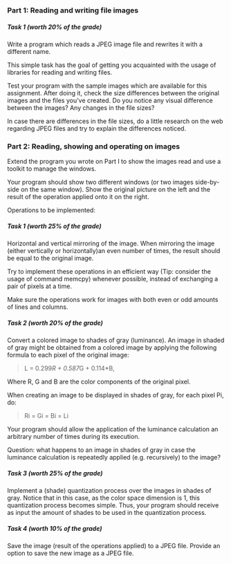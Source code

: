 ### Part 1: Reading and writing file images
##### Task 1 (worth 20% of the grade)
Write a program which reads a JPEG image file and rewrites it with a different name.

This simple task has the goal of getting you acquainted with the usage of libraries for reading and writing files.

Test your program with the sample images which are available for this assignment. After doing it, check the size differences between the original images and the files you've created.
Do you notice any visual difference between the images? Any changes in the file sizes?

In case there are differences in the file sizes, do a little research on the web regarding JPEG files and try to explain the differences noticed.

### Part 2: Reading, showing and operating on images
Extend the program you wrote on Part I to show the images read and use a toolkit to manage the windows.

Your program should show two different windows (or two images side-by-side on the same window).
Show the original picture on the left and the result of the operation applied onto it on the right.

Operations to be implemented:

##### Task 1 (worth 25% of the grade)
Horizontal and vertical mirroring of the image.
When mirroring the image (either vertically or horizontally)an even number of times,
the result should be equal to the original image.

Try to implement these operations in an efficient way (Tip: consider the usage of command memcpy)
 whenever possible, instead of exchanging a pair of pixels at a time.

Make sure the operations work for images with both even or odd amounts of lines and columns.

##### Task 2 (worth 20% of the grade)
Convert a colored image to shades of gray (luminance).
An image in shaded of gray might be obtained from a colored image by applying the following
formula to each pixel of the original image:

>L = 0.299*R + 0.587*G + 0.114*B,

Where R, G and B are the color components of the original pixel.

When creating an image to be displayed in shades of gray, for each pixel Pi, do:

> Ri = Gi = Bi = Li

Your program should allow the application of the luminance calculation an
arbitrary number of times during its execution.

Question: what happens to an image in shades of gray in case the luminance calculation is
repeatedly applied (e.g. recursively) to the image?

##### Task 3 (worth 25% of the grade)
Implement a (shade) quantization process over the images in shades of gray.
Notice that in this case, as the color space dimension is 1, this quantization process becomes simple.
Thus, your program should receive as input the amount of shades to be used in the quantization process.

##### Task 4 (worth 10% of the grade)
Save the image (result of the operations applied) to a JPEG file.
Provide an option to save the new image as a JPEG file.